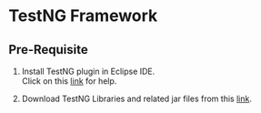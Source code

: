 # TestNG Framework

## Pre-Requisite

1. Install TestNG plugin in Eclipse IDE.  
Click on this [link](https://www.toolsqa.com/selenium-webdriver/install-testng/) for help.

2. Download TestNG Libraries and related jar files from this [link](https://jar-download.com/artifacts/org.testng/testng/6.9.9/source-code).

